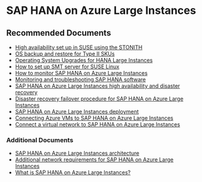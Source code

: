 <properties  
    pageTitle="SAP HANA on Azure Large Instances"
    description="SAP HANA on Azure Large Instances"
    service=""
    resource=""
    authors="timbasham"
    authorAlias="tibasham"
    displayOrder=""
    selfHelpType="generic"
    supportTopicIds="32615275,32549255,32615273,32615272,32549258,32604337,32615274,32549257,32549256,32604406,32411885"
    resourceTags=""
    productPesIds="16208"
    cloudEnvironments="public"
/>

# SAP HANA on Azure Large Instances

## **Recommended Documents**

  * [High availability set up in SUSE using the STONITH](https://docs.microsoft.com/azure/virtual-machines/workloads/sap/ha-setup-with-stonith)<br>
  * [OS backup and restore for Type II SKUs](https://docs.microsoft.com/azure/virtual-machines/workloads/sap/os-backup-type-ii-skus)<br>
  * [Operating System Upgrades for HANA Large Instances](https://docs.microsoft.com/azure/virtual-machines/workloads/sap/os-upgrade-hana-large-instance)<br>
  * [How to set up SMT server for SUSE Linux](https://docs.microsoft.com/azure/virtual-machines/workloads/sap/hana-setup-smt)<br>
  * [How to monitor SAP HANA on Azure Large Instances](https://docs.microsoft.com/azure/virtual-machines/workloads/sap/troubleshooting-monitoring)<br>
  * [Monitoring and troubleshooting SAP HANA software](https://docs.microsoft.com/azure/virtual-machines/workloads/sap/hana-monitor-troubleshoot)<br>
  * [SAP HANA on Azure Large Instances high availability and disaster recovery](https://docs.microsoft.com/azure/virtual-machines/workloads/sap/hana-overview-high-availability-disaster-recovery)<br>
  * [Disaster recovery failover procedure for SAP HANA on Azure Large Instances ](https://docs.microsoft.com/azure/virtual-machines/workloads/sap/hana-failover-procedure)<br>
  * [SAP HANA on Azure Large Instances deployment](https://docs.microsoft.com/azure/virtual-machines/workloads/sap/hana-overview-infrastructure-connectivity)<br>
  * [Connecting Azure VMs to SAP HANA on Azure Large Instances](https://docs.microsoft.com/azure/virtual-machines/workloads/sap/hana-connect-azure-vm-large-instances)<br>
  * [Connect a virtual network to SAP HANA on Azure Large Instances](https://docs.microsoft.com/azure/virtual-machines/workloads/sap/hana-connect-vnet-express-route)

### **Additional Documents**<br>

  * [SAP HANA on Azure Large Instances architecture](https://docs.microsoft.com/azure/virtual-machines/workloads/sap/hana-architecture)<br>
  * [Additional network requirements for SAP HANA on Azure Large Instances](https://docs.microsoft.com/azure/virtual-machines/workloads/sap/hana-additional-network-requirements)<br>
  * [What is SAP HANA on Azure Large Instances?](https://docs.microsoft.com/azure/virtual-machines/workloads/sap/hana-overview-architecture)
